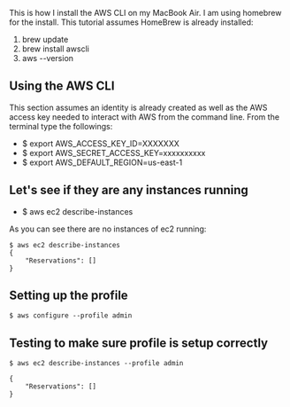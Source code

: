 This is how I install the AWS CLI on my MacBook Air. I am using homebrew for the install. This tutorial assumes HomeBrew is already installed:

1. brew update
2. brew install awscli
3. aws --version

## Using the AWS CLI

This section assumes an identity is already created as well as the AWS access key needed to interact with AWS from the command line. From the terminal type the followings:

- $ export AWS_ACCESS_KEY_ID=XXXXXXX
- $ export AWS_SECRET_ACCESS_KEY=xxxxxxxxxx
- $ export AWS_DEFAULT_REGION=us-east-1

## Let's see if they are any instances running

- $ aws ec2 describe-instances

As you can see there are no instances of ec2 running:

```
$ aws ec2 describe-instances
{
    "Reservations": []
}

```

## Setting up the profile

```
$ aws configure --profile admin
```

## Testing to make sure profile is setup correctly

```
$ aws ec2 describe-instances --profile admin

{
    "Reservations": []
}

```





